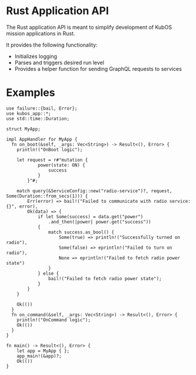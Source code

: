 # Rust Application API

The Rust application API is meant to simplify development of KubOS mission applications in Rust.

It provides the following functionality:

- Initializes logging
- Parses and triggers desired run level
- Provides a helper function for sending GraphQL requests to services

# Examples

```
use failure::{bail, Error};
use kubos_app::*;
use std::time::Duration;

struct MyApp;

impl AppHandler for MyApp {
  fn on_boot(&self, _args: Vec<String>) -> Result<(), Error> {
    println!("OnBoot logic");

    let request = r#"mutation {
            power(state: ON) {
                success
            }
        }"#;

    match query(&ServiceConfig::new("radio-service")?, request, Some(Duration::from_secs(1))) {
        Err(error) => bail!("Failed to communicate with radio service: {}", error),
        Ok(data) => {
            if let Some(success) = data.get("power")
                .and_then(|power| power.get("success"))
            {
                match success.as_bool() {
                    Some(true) => println!("Successfully turned on radio"),
                    Some(false) => eprintln!("Failed to turn on radio"),
                    None => eprintln!("Failed to fetch radio power state")
                }
            } else {
                bail!("Failed to fetch radio power state");
            }
        }
    }

    Ok(())
  }
  fn on_command(&self, _args: Vec<String>) -> Result<(), Error> {
    println!("OnCommand logic");
    Ok(())
  }
}

fn main() -> Result<(), Error> {
    let app = MyApp { };
    app_main!(&app)?;
    Ok(())
}
```